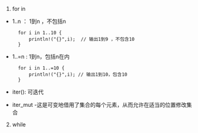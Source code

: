 1. for  in 

+ 1..n  ： 1到n ，不包括n

        for i in 1..10 {
            println!("{}",i);  // 输出1到9 ，不包含10
        }

+ 1..=n : 1到n，包括n在内

        for i in 1..=10 {
            println!("{}",i); // 输出1到10，包含10
        }

+ iter(): 可迭代

+ iter_mut -这是可变地借用了集合的每个元素，从而允许在适当的位置修改集合

2. while